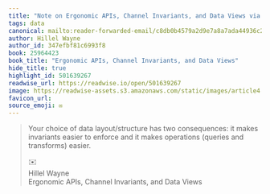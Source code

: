 ```yaml
---
title: "Note on Ergonomic APIs, Channel Invariants, and Data Views via Hillel Wayne"
tags: data
canonical: mailto:reader-forwarded-email/c8db0b4579a2d9e7a8a7ada44936c2e9
author: Hillel Wayne
author_id: 347efbf81c6993f8
book: 25964423
book_title: "Ergonomic APIs, Channel Invariants, and Data Views"
hide_title: true
highlight_id: 501639267
readwise_url: https://readwise.io/open/501639267
image: https://readwise-assets.s3.amazonaws.com/static/images/article4.6bc1851654a0.png
favicon_url: 
source_emoji: ✉️
---
```


> Your choice of data layout/structure has two consequences: it makes invariants easier to enforce and it makes operations (queries and transforms) easier.
> <div class="quoteback-footer"><div class="quoteback-avatar"><span class="mini-emoji"> ✉️</span></div><div class="quoteback-metadata"><div class="metadata-inner"><span style="display:none">FROM:</span><div aria-label="Hillel Wayne" class="quoteback-author"> Hillel Wayne</div><div aria-label="Ergonomic APIs, Channel Invariants, and Data Views" class="quoteback-title"> Ergonomic APIs, Channel Invariants, and Data Views</div></div></div></div>